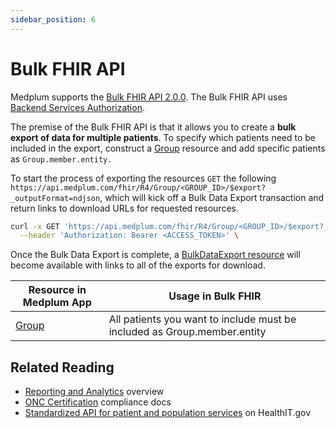 ```yaml
---
sidebar_position: 6
---
```


# Bulk FHIR API

Medplum supports the [Bulk FHIR API 2.0.0](https://hl7.org/fhir/uv/bulkdata/STU2/). The Bulk FHIR API uses [Backend Services Authorization](https://www.hl7.org/fhir/smart-app-launch/backend-services.html).

The premise of the Bulk FHIR API is that it allows you to create a **bulk export of data for multiple patients**. To specify which patients need to be included in the export, construct a [Group](/docs/api/fhir/resources/group) resource and add specific patients as `Group.member.entity.`

To start the process of exporting the resources `GET` the following `https://api.medplum.com/fhir/R4/Group/<GROUP_ID>/$export?_outputFormat=ndjson`, which will kick off a Bulk Data Export transaction and return links to download URLs for requested resources.

```bash
curl -x GET 'https://api.medplum.com/fhir/R4/Group/<GROUP_ID>/$export?_outputFormat=ndjson' \
  --header 'Authorization: Bearer <ACCESS_TOKEN>' \
```

Once the Bulk Data Export is complete, a [BulkDataExport resource](/docs/api/fhir/medplum/bulkdataexport) will become available with links to all of the exports for download.

| Resource in Medplum App                                                                                          | Usage in Bulk FHIR                                                       |
| ---------------------------------------------------------------------------------------------------------------- | ------------------------------------------------------------------------ |
| [Group](https://app.medplum.com/Group?_count=20&_fields=id,code,name,_lastUpdated&_offset=0&_sort=-_lastUpdated) | All patients you want to include must be included as Group.member.entity |

## Related Reading

- [Reporting and Analytics](/docs/analytics) overview
- [ONC Certification](/docs/compliance/onc) compliance docs
- [Standardized API for patient and population services](https://www.healthit.gov/test-method/standardized-api-patient-and-population-services) on HealthIT.gov
